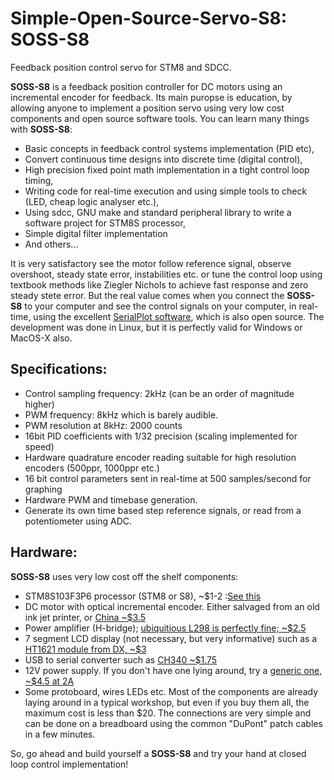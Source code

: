 # Simple-Open-Source-Servo-S8: SOSS-S8
Feedback position control servo for STM8 and SDCC.

**SOSS-S8** is a feedback position controller for DC motors using an incremental encoder for feedback. Its main puropse is education, by allowing anyone to implement a position servo using very low cost components and open source software tools. You can learn many things with **SOSS-S8**:

- Basic concepts in feedback control systems implementation (PID etc),
- Convert continuous time designs into discrete time (digital control),
- High precision fixed point math implementation in a tight control loop timing,
- Writing code for real-time execution and using simple tools to check (LED, cheap logic analyser etc.),
- Using sdcc, GNU make and standard peripheral library to write a software project for STM8S processor,
- Simple digital filter implementation
- And others...

It is very satisfactory see the motor follow reference signal, observe overshoot, steady state error, instabilities etc. or tune the control loop using textbook methods like Ziegler Nichols to achieve fast response and zero steady stete error. But the real value comes when you connect the **SOSS-S8** to your computer and see the control signals on your computer, in real-time, using the excellent [SerialPlot software](https://bitbucket.org/hyOzd/serialplot), which is also open source. The development was done in Linux, but it is perfectly valid for Windows or MacOS-X also.

## Specifications:

- Control sampling frequency: 2kHz (can be an order of magnitude higher)
- PWM frequency: 8kHz which is barely audible. 
- PWM resolution at 8kHz: 2000 counts
- 16bit PID coefficients with 1/32 precision (scaling implemented for speed)
- Hardware quadrature encoder reading suitable for high resolution encoders (500ppr, 1000ppr etc.)
- 16 bit control parameters sent in real-time at 500 samples/second for graphing
- Hardware PWM and timebase generation.
- Generate its own time based step reference signals, or read from a potentiometer using ADC.

## Hardware:
**SOSS-S8** uses very low cost off the shelf components:

- STM8S103F3P6 processor (STM8 or S8), ~$1-2 :[See this](https://www.banggood.com/STM8S103F3P6-System-Board-STM8S-STM8-Development-Board-Minimum-Core-Board-p-1195874.html?cur_warehouse=CN)
- DC motor with optical incremental encoder. Either salvaged from an old ink jet printer, or [China ~$3.5](https://www.aliexpress.com/item/Great-Johnson-2pcs-20MA-Standard-130-motor-Green-Micro-DC-motor-with-encoder-32-lines-of/1958806724.html)
- Power amplifier (H-bridge); [ubiquitious L298 is perfectly fine; ~$2.5](https://www.banggood.com/Wholesale-Dual-H-Bridge-DC-Stepper-Motor-Drive-Controller-Board-Module-Arduino-L298N-p-42826.html?rmmds=search&cur_warehouse=CN)
- 7 segment LCD display (not necessary, but very informative) such as a [HT1621 module from DX, ~$3](https://www.dx.com/p/2-4-6-digit-7-segment-lcd-display-module-white-backlit-for-arduino-2071629)
- USB to serial converter such as [CH340 ~$1.75](https://www.banggood.com/CH340-3_3V5_5V-USB-To-TTL-Converter-Module-CH340G-STC-SCM-Download-Module-Upgrade-Brush-Board-p-1227701.html?rmmds=search&cur_warehouse=CN)
- 12V power supply. If you don't have one lying around, try a [generic one, ~$4.5 at 2A](https://www.banggood.com/AC-100-240V-Converter-Adapter-12V-2A-24W-Power-Supply-For-LED-Strip-p-1006925.html?rmmds=search&ID=43101&cur_warehouse=CN)
- Some protoboard, wires LEDs etc.
Most of the components are already laying around in a typical workshop, but even if you buy them all, the maximum cost is less than $20. The connections are very simple and can be done on a breadboard using the common "DuPont" patch cables in a few minutes.

So, go ahead and build yourself a **SOSS-S8** and try your hand at closed loop control implementation!
